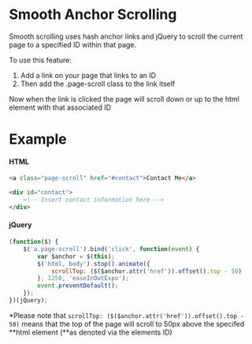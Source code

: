 # Smooth Anchor Scrolling

Smooth scrolling uses hash anchor links and jQuery to scroll the current page to a specified ID within that page.

To use this feature: 

1. Add a link on your page that links to an ID
2. Then add the .page-scroll class to the link itself

Now when the link is clicked the page will scroll down or up to the html element with that associated ID

# Example

#### HTML
```html
<a class="page-scroll" href="#contact">Contact Me</a>

<div id="contact">
    <!-- Insert contact information here -->
</div>
```

#### jQuery
```javascript
(function($) {
    $('a.page-scroll').bind('click', function(event) {
        var $anchor = $(this);
        $('html, body').stop().animate({
            scrollTop: ($($anchor.attr('href')).offset().top - 50)
        }, 1250, 'easeInOutExpo');
        event.preventDefault();
    });
})(jQuery);
```

\*Please note that ```scrollTop: ($($anchor.attr('href')).offset().top - 50)``` means that the top of the page will scroll to 50px above the specifed \*\*html element (\*\*as denoted via the elements ID)

